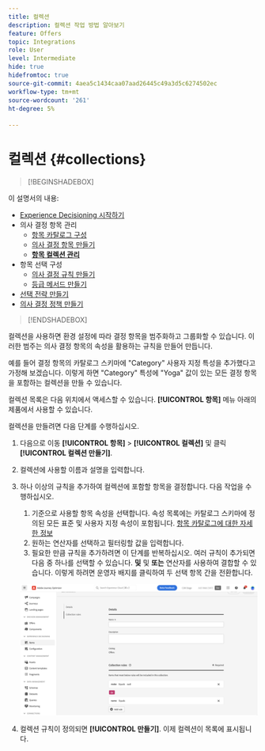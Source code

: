 ```yaml
---
title: 컬렉션
description: 컬렉션 작업 방법 알아보기
feature: Offers
topic: Integrations
role: User
level: Intermediate
hide: true
hidefromtoc: true
source-git-commit: 4aea5c1434caa07aad26445c49a3d5c6274502ec
workflow-type: tm+mt
source-wordcount: '261'
ht-degree: 5%

---
```


# 컬렉션 {#collections}

>[!BEGINSHADEBOX]

이 설명서의 내용:

* [Experience Decisioning 시작하기](gs-experience-decisioning.md)
* 의사 결정 항목 관리
   * [항목 카탈로그 구성](catalogs.md)
   * [의사 결정 항목 만들기](items.md)
   * **[항목 컬렉션 관리](collections.md)**
* 항목 선택 구성
   * [의사 결정 규칙 만들기](rules.md)
   * [등급 메서드 만들기](ranking.md)
* [선택 전략 만들기](selection-strategies.md)
* [의사 결정 정책 만들기](create-decision.md)

>[!ENDSHADEBOX]

컬렉션을 사용하면 환경 설정에 따라 결정 항목을 범주화하고 그룹화할 수 있습니다. 이러한 범주는 의사 결정 항목의 속성을 활용하는 규칙을 만들어 만듭니다.

예를 들어 결정 항목의 카탈로그 스키마에 &quot;Category&quot; 사용자 지정 특성을 추가했다고 가정해 보겠습니다. 이렇게 하면 &quot;Category&quot; 특성에 &quot;Yoga&quot; 값이 있는 모든 결정 항목을 포함하는 컬렉션을 만들 수 있습니다.

컬렉션 목록은 다음 위치에서 액세스할 수 있습니다. **[!UICONTROL 항목]** 메뉴 아래의 제품에서 사용할 수 있습니다.

컬렉션을 만들려면 다음 단계를 수행하십시오.

1. 다음으로 이동 **[!UICONTROL 항목]** > **[!UICONTROL 컬렉션]** 및 클릭 **[!UICONTROL 컬렉션 만들기]**.
1. 컬렉션에 사용할 이름과 설명을 입력합니다.
1. 하나 이상의 규칙을 추가하여 컬렉션에 포함할 항목을 결정합니다. 다음 작업을 수행하십시오.

   1. 기준으로 사용할 항목 속성을 선택합니다. 속성 목록에는 카탈로그 스키마에 정의된 모든 표준 및 사용자 지정 속성이 포함됩니다. [항목 카탈로그에 대한 자세한 정보](catalogs.md)
   1. 원하는 연산자를 선택하고 필터링할 값을 입력합니다.
   1. 필요한 만큼 규칙을 추가하려면 이 단계를 반복하십시오. 여러 규칙이 추가되면 다음 중 하나를 선택할 수 있습니다. **및** 및 **또는** 연산자를 사용하여 결합할 수 있습니다. 이렇게 하려면 운영자 배지를 클릭하여 두 선택 항목 간을 전환합니다.

   ![](assets/collection-create.png)

1. 컬렉션 규칙이 정의되면 **[!UICONTROL 만들기]**. 이제 컬렉션이 목록에 표시됩니다.
